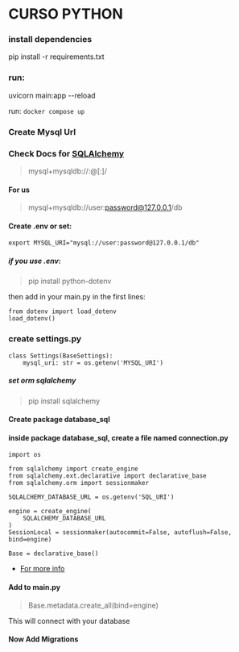 # CURSO PYTHON
### install dependencies
 pip install -r requirements.txt
### run:
uvicorn main:app --reload

run: `docker compose up`

### Create Mysql Url

### Check Docs for [SQLAlchemy](https://docs.sqlalchemy.org/en/14/dialects/mysql.html#module-sqlalchemy.dialects.mysql.mysqldb)
> mysql+mysqldb://<user>:<password>@<host>[:<port>]/<dbname>
#### For us
> mysql+mysqldb://user:password@127.0.0.1/db
> 
#### Create .env or set:

```
export MYSQL_URI="mysql://user:password@127.0.0.1/db"
```
##### if you use .env:
> pip install python-dotenv

then add in your main.py in the first lines:
```
from dotenv import load_dotenv
load_dotenv()
```
### create settings.py
```
class Settings(BaseSettings):
    mysql_uri: str = os.getenv('MYSQL_URI')
```

##### set orm sqlalchemy
> pip install sqlalchemy

#### Create package database_sql
#### inside package database_sql, create a file named connection.py
```
import os

from sqlalchemy import create_engine
from sqlalchemy.ext.declarative import declarative_base
from sqlalchemy.orm import sessionmaker

SQLALCHEMY_DATABASE_URL = os.getenv('SQL_URI')

engine = create_engine(
    SQLALCHEMY_DATABASE_URL
)
SessionLocal = sessionmaker(autocommit=False, autoflush=False, bind=engine)

Base = declarative_base()
```
* [For more info](https://fastapi.tiangolo.com/tutorial/sql-databases/)

#### Add to main.py
> Base.metadata.create_all(bind=engine)

This will connect with your database

#### Now Add Migrations 
